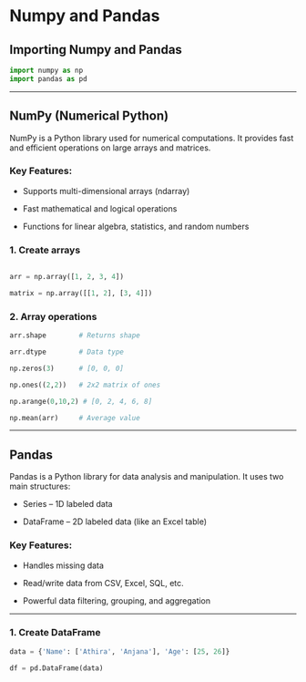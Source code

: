 # Numpy and Pandas

## Importing Numpy and Pandas
```python
import numpy as np
import pandas as pd
```

---

## NumPy (Numerical Python)

NumPy is a Python library used for numerical computations. It provides fast and efficient operations on large arrays and matrices.

### Key Features:

- Supports multi-dimensional arrays (ndarray)

- Fast mathematical and logical operations

- Functions for linear algebra, statistics, and random numbers

### 1. Create arrays

```python

arr = np.array([1, 2, 3, 4])

matrix = np.array([[1, 2], [3, 4]])
```

### 2. Array operations

```python
arr.shape        # Returns shape

arr.dtype        # Data type

np.zeros(3)      # [0, 0, 0]

np.ones((2,2))   # 2x2 matrix of ones

np.arange(0,10,2) # [0, 2, 4, 6, 8]

np.mean(arr)     # Average value

```

---

## Pandas

Pandas is a Python library for data analysis and manipulation. It uses two main structures:

- Series – 1D labeled data

- DataFrame – 2D labeled data (like an Excel table)

### Key Features:

- Handles missing data

- Read/write data from CSV, Excel, SQL, etc.

- Powerful data filtering, grouping, and aggregation

---

### 1. Create DataFrame

```python
data = {'Name': ['Athira', 'Anjana'], 'Age': [25, 26]}

df = pd.DataFrame(data)
```
